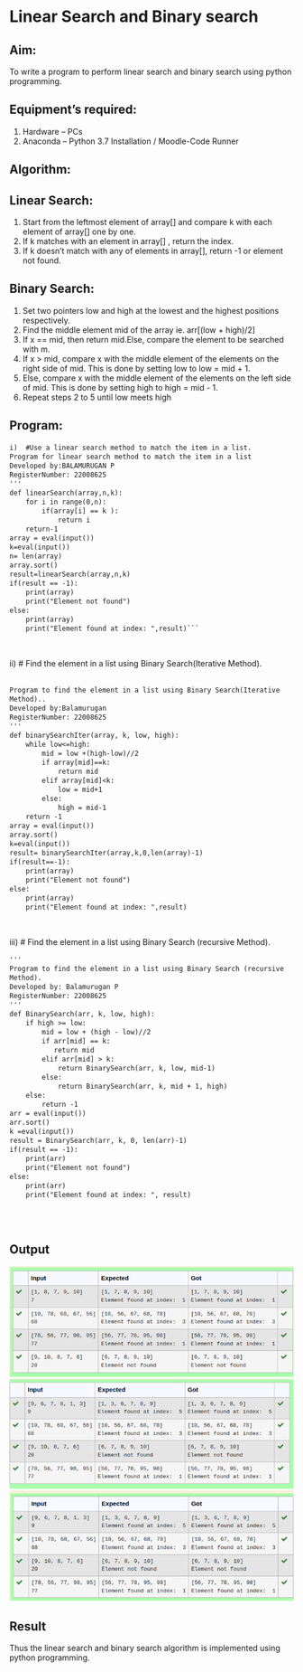 # Linear Search and Binary search
## Aim:
To write a program to perform linear search and binary search using python programming.
## Equipment’s required:
1.	Hardware – PCs
2.	Anaconda – Python 3.7 Installation / Moodle-Code Runner
## Algorithm:
## Linear Search:
1.	Start from the leftmost element of array[] and compare k with each element of array[] one by one.
2.	If k matches with an element in array[] , return the index.
3.	If k doesn’t match with any of elements in array[], return -1 or element not found.
## Binary Search:
1.	Set two pointers low and high at the lowest and the highest positions respectively.
2.	Find the middle element mid of the array ie. arr[(low + high)/2]
3.	If x == mid, then return mid.Else, compare the element to be searched with m.
4.	If x > mid, compare x with the middle element of the elements on the right side of mid. This is done by setting low to low = mid + 1.
5.	Else, compare x with the middle element of the elements on the left side of mid. This is done by setting high to high = mid - 1.
6.	Repeat steps 2 to 5 until low meets high
## Program:
```
i)	#Use a linear search method to match the item in a list.
Program for linear search method to match the item in a list
Developed by:BALAMURUGAN P
RegisterNumber: 22008625
'''
def linearSearch(array,n,k):
    for i in range(0,n):
        if(array[i] == k ):
            return i
    return-1
array = eval(input())
k=eval(input())
n= len(array)
array.sort()
result=linearSearch(array,n,k)
if(result == -1):
    print(array)
    print("Element not found")
else:
    print(array)
    print("Element found at index: ",result)```



```
ii)	# Find the element in a list using Binary Search(Iterative Method).
```

Program to find the element in a list using Binary Search(Iterative Method)..
Developed by:Balamurugan
RegisterNumber: 22008625
'''
def binarySearchIter(array, k, low, high):
    while low<=high:
        mid = low +(high-low)//2
        if array[mid]==k:
            return mid
        elif array[mid]<k:
            low = mid+1
        else:
            high = mid-1
    return -1
array = eval(input())
array.sort()
k=eval(input())
result= binarySearchIter(array,k,0,len(array)-1)
if(result==-1):
    print(array)
    print("Element not found")
else:
    print(array)
    print("Element found at index: ",result)



```
iii)	# Find the element in a list using Binary Search (recursive Method).
```
''' 
Program to find the element in a list using Binary Search (recursive Method).
Developed by: Balamurugan P
RegisterNumber: 22008625
'''
def BinarySearch(arr, k, low, high):
    if high >= low:
        mid = low + (high - low)//2
        if arr[mid] == k:
           return mid
        elif arr[mid] > k:
            return BinarySearch(arr, k, low, mid-1)
        else:
            return BinarySearch(arr, k, mid + 1, high)
    else:
        return -1
arr = eval(input())
arr.sort()
k =eval(input())
result = BinarySearch(arr, k, 0, len(arr)-1)
if(result == -1):
    print(arr)
    print("Element not found")
else:
    print(arr)
    print("Element found at index: ", result)




```
## Output
![output](Bm1.png)
![output](Bm2.png)
![output](Bm3.png)






## Result
Thus the linear search and binary search algorithm is implemented using python programming.